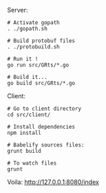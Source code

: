 Server:
```
# Activate gopath
. ./gopath.sh

# Build protobuf files
. ./protobuild.sh

# Run it !
go run src/GRts/*.go

# Build it...
go build src/GRts/*.go
```

Client:
```
# Go to client directory
cd src/client/

# Install dependencies
npm install

# Babelify sources files:
grunt build

# To watch files
grunt
```

Voila: http://127.0.0.1:8080/index
